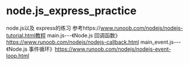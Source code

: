 # node.js_express_practice
node.js以及 express的练习 参考https://www.runoob.com/nodejs/nodejs-tutorial.html教程
main.js---《Node.js 回调函数》https://www.runoob.com/nodejs/nodejs-callback.html
main_event.js---《Node.js 事件循环》https://www.runoob.com/nodejs/nodejs-event-loop.html
